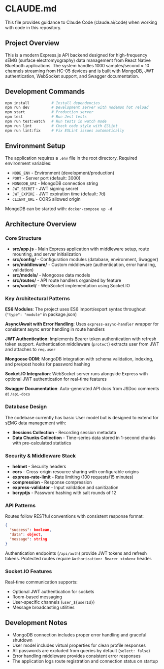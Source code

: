 # CLAUDE.md

This file provides guidance to Claude Code (claude.ai/code) when working with code in this repository.

## Project Overview

This is a modern Express.js API backend designed for high-frequency sEMG (surface electromyography) data management from React Native Bluetooth applications. The system handles 1000 samples/second × 10 channels streaming from HC-05 devices and is built with MongoDB, JWT authentication, WebSocket support, and Swagger documentation.

## Development Commands

```bash
npm install          # Install dependencies
npm run dev          # Development server with nodemon hot reload
npm start            # Production server
npm test             # Run Jest tests
npm run test:watch   # Run tests in watch mode
npm run lint         # Check code style with ESLint
npm run lint:fix     # Fix ESLint issues automatically
```

## Environment Setup

The application requires a `.env` file in the root directory. Required environment variables:
- `NODE_ENV` - Environment (development/production)
- `PORT` - Server port (default: 3000)
- `MONGODB_URI` - MongoDB connection string
- `JWT_SECRET` - JWT signing secret
- `JWT_EXPIRE` - JWT expiration time (default: 7d)
- `CLIENT_URL` - CORS allowed origin

MongoDB can be started with: `docker-compose up -d`

## Architecture Overview

### Core Structure
- **src/app.js** - Main Express application with middleware setup, route mounting, and server initialization
- **src/config/** - Configuration modules (database, environment, Swagger)
- **src/middleware/** - Custom middleware (authentication, error handling, validation)
- **src/models/** - Mongoose data models 
- **src/routes/** - API route handlers organized by feature
- **src/socket/** - WebSocket implementation using Socket.IO

### Key Architectural Patterns

**ES6 Modules**: The project uses ES6 import/export syntax throughout (`"type": "module"` in package.json)

**Async/Await with Error Handling**: Uses `express-async-handler` wrapper for consistent async error handling in route handlers

**JWT Authentication**: Implements Bearer token authentication with refresh token support. Authentication middleware (`protect`) extracts user from JWT and attaches to `req.user`

**Mongoose ODM**: MongoDB integration with schema validation, indexing, and pre/post hooks for password hashing

**Socket.IO Integration**: WebSocket server runs alongside Express with optional JWT authentication for real-time features

**Swagger Documentation**: Auto-generated API docs from JSDoc comments at `/api-docs`

### Database Design

The codebase currently has basic User model but is designed to extend for sEMG data management with:
- **Sessions Collection** - Recording session metadata
- **Data Chunks Collection** - Time-series data stored in 1-second chunks with pre-calculated statistics

### Security & Middleware Stack

- **helmet** - Security headers
- **cors** - Cross-origin resource sharing with configurable origins
- **express-rate-limit** - Rate limiting (100 requests/15 minutes)
- **compression** - Response compression
- **express-validator** - Input validation and sanitization
- **bcryptjs** - Password hashing with salt rounds of 12

### API Patterns

Routes follow RESTful conventions with consistent response format:
```json
{
  "success": boolean,
  "data": object,
  "message": string
}
```

Authentication endpoints (`/api/auth`) provide JWT tokens and refresh tokens. Protected routes require `Authorization: Bearer <token>` header.

### Socket.IO Features

Real-time communication supports:
- Optional JWT authentication for sockets
- Room-based messaging
- User-specific channels (`user_${userId}`)
- Message broadcasting utilities

## Development Notes

- MongoDB connection includes proper error handling and graceful shutdown
- User model includes virtual properties for clean profile responses
- All passwords are excluded from queries by default (`select: false`)
- Error handling middleware provides consistent error responses
- The application logs route registration and connection status on startup